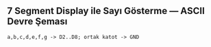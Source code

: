 ## 7 Segment Display ile Sayı Gösterme — ASCII Devre Şeması

```
a,b,c,d,e,f,g -> D2..D8; ortak katot -> GND
```
